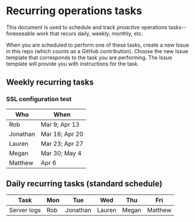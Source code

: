 # Recurring operations tasks

This document is used to schedule and track *proactive* operations tasks-- foreseeable work that recurs daily, weekly, monthly, etc.

When you are scheduled to perform one of these tasks, create a new Issue in this repo (which counts as a GitHub contribution). Choose the new Issue template that corresponds to the task you are performing. The Issue template will provide you with instructions for the task.

## Weekly recurring tasks

### SSL configuration test

| Who | When |
| ------------- | ---- |
|  Rob  | Mar 9; Apr 13 |
|  Jonathan  | Mar 16; Apr 20 |
|  Lauren  | Mar 23; Apr 27 |
|  Megan  | Mar 30; May 4 |
|  Matthew  | Apr 6 |


## Daily recurring tasks (standard schedule)

| Task                 | Mon   | Tue  | Wed  | Thu  | Fri  |
| -------------------- | ----  | ---- | ---- | ---- | ---- |
| Server logs          | Rob      | Jonathan     |  Lauren    | Megan     | Matthew     |
